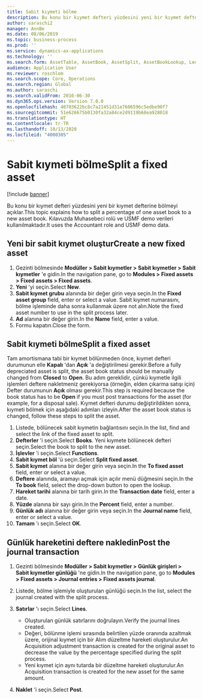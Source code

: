 ```yaml
---
title: Sabit kıymeti bölme
description: Bu konu bir kıymet defteri yüzdesini yeni bir kıymet defterine bölmeyi açıklar.
author: saraschi2
manager: AnnBe
ms.date: 08/06/2019
ms.topic: business-process
ms.prod: ''
ms.service: dynamics-ax-applications
ms.technology: ''
ms.search.form: AssetTable, AssetBook, AssetSplit, AssetBookLookup, LedgerJournalTable, LedgerJournalTransAsset
audience: Application User
ms.reviewer: roschlom
ms.search.scope: Core, Operations
ms.search.region: Global
ms.author: saraschi
ms.search.validFrom: 2016-06-30
ms.dyn365.ops.version: Version 7.0.0
ms.openlocfilehash: 40703622bc8c7a21451d31e7606596c5edbe90f7
ms.sourcegitcommit: 51e626675b0130fa32a84ce2d9119b68ea928018
ms.translationtype: HT
ms.contentlocale: tr-TR
ms.lasthandoff: 10/13/2020
ms.locfileid: "4000305"
---
```

# <a name="split-a-fixed-asset"></a><span data-ttu-id="c8a9a-103">Sabit kıymeti bölme</span><span class="sxs-lookup"><span data-stu-id="c8a9a-103">Split a fixed asset</span></span>

[!include [banner](../../includes/banner.md)]

<span data-ttu-id="c8a9a-104">Bu konu bir kıymet defteri yüzdesini yeni bir kıymet defterine bölmeyi açıklar.</span><span class="sxs-lookup"><span data-stu-id="c8a9a-104">This topic explains how to split a percentage of one asset book to a new asset book.</span></span> <span data-ttu-id="c8a9a-105">Kılavuzda Muhasebeci rolü ve USMF demo verileri kullanılmaktadır.</span><span class="sxs-lookup"><span data-stu-id="c8a9a-105">It uses the Accountant role and USMF demo data.</span></span>

## <a name="create-a-new-fixed-asset"></a><span data-ttu-id="c8a9a-106">Yeni bir sabit kıymet oluştur</span><span class="sxs-lookup"><span data-stu-id="c8a9a-106">Create a new fixed asset</span></span>

1. <span data-ttu-id="c8a9a-107">Gezinti bölmesinde **Modüller \> Sabit kıymetler \> Sabit kıymetler \> Sabit kıymetler** 'e gidin.</span><span class="sxs-lookup"><span data-stu-id="c8a9a-107">In the navigation pane, go to **Modules \> Fixed assets \> Fixed assets \> Fixed assets**.</span></span>
2. <span data-ttu-id="c8a9a-108">**Yeni** 'yi seçin.</span><span class="sxs-lookup"><span data-stu-id="c8a9a-108">Select **New**.</span></span>
3. <span data-ttu-id="c8a9a-109">**Sabit kıymet grubu** alanında bir değer girin veya seçin.</span><span class="sxs-lookup"><span data-stu-id="c8a9a-109">In the **Fixed asset group** field, enter or select a value.</span></span> <span data-ttu-id="c8a9a-110">Sabit kıymet numarasını, bölme işleminde daha sonra kullanmak üzere not alın.</span><span class="sxs-lookup"><span data-stu-id="c8a9a-110">Note the fixed asset number to use in the split process later.</span></span>
4. <span data-ttu-id="c8a9a-111">**Ad** alanına bir değer girin.</span><span class="sxs-lookup"><span data-stu-id="c8a9a-111">In the **Name** field, enter a value.</span></span>
5. <span data-ttu-id="c8a9a-112">Formu kapatın.</span><span class="sxs-lookup"><span data-stu-id="c8a9a-112">Close the form.</span></span>

## <a name="split-a-fixed-asset"></a><span data-ttu-id="c8a9a-113">Sabit kıymeti bölme</span><span class="sxs-lookup"><span data-stu-id="c8a9a-113">Split a fixed asset</span></span>

<span data-ttu-id="c8a9a-114">Tam amortismana tabi bir kıymet bölünmeden önce, kıymet defteri durumunun elle **Kapalı** 'dan **Açık** 'a değiştirilmesi gerekir.</span><span class="sxs-lookup"><span data-stu-id="c8a9a-114">Before a fully depreciated asset is split, the asset book status should be manually changed from **Closed** to **Open**.</span></span> <span data-ttu-id="c8a9a-115">Bu adım gereklidir, çünkü kıymetle ilgili işlemleri deftere nakletmeniz gerekiyorsa (örneğin, elden çıkarma satışı için) Defter durumunun **Açık** olması gerekir.</span><span class="sxs-lookup"><span data-stu-id="c8a9a-115">This step is required because the book status has to be **Open** if you must post transactions for the asset (for example, for a disposal sale).</span></span> <span data-ttu-id="c8a9a-116">Kıymet defteri durumu değiştirildikten sonra, kıymeti bölmek için aşağıdaki adımları izleyin.</span><span class="sxs-lookup"><span data-stu-id="c8a9a-116">After the asset book status is changed, follow these steps to split the asset.</span></span>

1. <span data-ttu-id="c8a9a-117">Listede, bölünecek sabit kıymetin bağlantısını seçin.</span><span class="sxs-lookup"><span data-stu-id="c8a9a-117">In the list, find and select the link of the fixed asset to split.</span></span>
2. <span data-ttu-id="c8a9a-118">**Defterler** 'i seçin.</span><span class="sxs-lookup"><span data-stu-id="c8a9a-118">Select **Books**.</span></span> <span data-ttu-id="c8a9a-119">Yeni kıymete bölünecek defteri seçin.</span><span class="sxs-lookup"><span data-stu-id="c8a9a-119">Select the book to split to the new asset.</span></span>
3. <span data-ttu-id="c8a9a-120">**İşlevler** 'i seçin.</span><span class="sxs-lookup"><span data-stu-id="c8a9a-120">Select **Functions**.</span></span>
4. <span data-ttu-id="c8a9a-121">**Sabit kıymet böl** 'ü seçin.</span><span class="sxs-lookup"><span data-stu-id="c8a9a-121">Select **Split fixed asset**.</span></span>
5. <span data-ttu-id="c8a9a-122">**Sabit kıymet** alanına bir değer girin veya seçin.</span><span class="sxs-lookup"><span data-stu-id="c8a9a-122">In the **To fixed asset** field, enter or select a value.</span></span>
6. <span data-ttu-id="c8a9a-123">**Deftere** alanında, aramayı açmak için açılır menü düğmesini seçin.</span><span class="sxs-lookup"><span data-stu-id="c8a9a-123">In the **To book** field, select the drop-down button to open the lookup.</span></span>
7. <span data-ttu-id="c8a9a-124">**Hareket tarihi** alanına bir tarih girin.</span><span class="sxs-lookup"><span data-stu-id="c8a9a-124">In the **Transaction date** field, enter a date.</span></span>
8. <span data-ttu-id="c8a9a-125">**Yüzde** alanına bir sayı girin.</span><span class="sxs-lookup"><span data-stu-id="c8a9a-125">In the **Percent** field, enter a number.</span></span>
9. <span data-ttu-id="c8a9a-126">**Günlük adı** alanına bir değer girin veya seçin.</span><span class="sxs-lookup"><span data-stu-id="c8a9a-126">In the **Journal name** field, enter or select a value.</span></span>
10. <span data-ttu-id="c8a9a-127">**Tamam** 'ı seçin.</span><span class="sxs-lookup"><span data-stu-id="c8a9a-127">Select **OK**.</span></span>

## <a name="post-the-journal-transaction"></a><span data-ttu-id="c8a9a-128">Günlük hareketini deftere nakledin</span><span class="sxs-lookup"><span data-stu-id="c8a9a-128">Post the journal transaction</span></span>

1. <span data-ttu-id="c8a9a-129">Gezinti bölmesinde **Modüller \> Sabit kıymetler \> Günlük girişleri \> Sabit kıymetler günlüğü** 'ne gidin.</span><span class="sxs-lookup"><span data-stu-id="c8a9a-129">In the navigation pane, go to **Modules \> Fixed assets \> Journal entries \> Fixed assets journal**.</span></span>
2. <span data-ttu-id="c8a9a-130">Listede, bölme işlemiyle oluşturulan günlüğü seçin.</span><span class="sxs-lookup"><span data-stu-id="c8a9a-130">In the list, select the journal created with the split process.</span></span>
3. <span data-ttu-id="c8a9a-131">**Satırlar** 'ı seçin.</span><span class="sxs-lookup"><span data-stu-id="c8a9a-131">Select **Lines**.</span></span>

    - <span data-ttu-id="c8a9a-132">Oluşturulan günlük satırlarını doğrulayın.</span><span class="sxs-lookup"><span data-stu-id="c8a9a-132">Verify the journal lines created.</span></span>
    - <span data-ttu-id="c8a9a-133">Değeri, bölünme işlemi sırasında belirtilen yüzde oranında azaltmak üzere, orijinal kıymet için bir Alım düzeltme hareketi oluşturulur.</span><span class="sxs-lookup"><span data-stu-id="c8a9a-133">An Acquisition adjustment transaction is created for the original asset to decrease the value by the percentage specified during the split process.</span></span>
    - <span data-ttu-id="c8a9a-134">Yeni kıymet için aynı tutarda bir düzeltme hareketi oluşturulur.</span><span class="sxs-lookup"><span data-stu-id="c8a9a-134">An Acquisition transaction is created for the new asset for the same amount.</span></span>

4. <span data-ttu-id="c8a9a-135">**Naklet** 'i seçin.</span><span class="sxs-lookup"><span data-stu-id="c8a9a-135">Select **Post**.</span></span>
